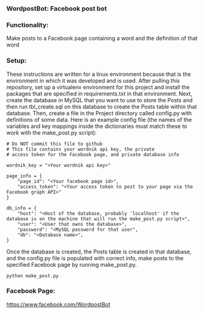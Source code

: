 ### WordpostBot: Facebook post bot

### Functionality:
  Make posts to a Facebook page containing a word and the definition of that word

### Setup:
  These instructions are written for a linux environment because that is the environment in which it was developed and is used.
  After pulling this repository, set up a virtualenv environment for this project and install the packages that are specified in requirements.txt in that environment.
  Next, create the database in MySQL that you want to use to store the Posts and then run tbl_create.sql on this database to create the Posts table within that database. 
  Then, create a file in the Project directory called config.py with definitions of some data. Here is an example config file (the names of the variables and key mappings inside the dictionaries must match these to work with the make_post.py script):
```
# Do NOT commit this file to github
# This file contains your wordnik api key, the private 
# access token for the Facebook page, and private database info

wordnik_key = "<Your wordnik api key>"

page_info = {
	"page_id": "<Your facebook page id>",
	"access_token": "<Your access token to post to your page via the Facebook graph API>"
}

db_info = {
	"host": "<Host of the database, probably 'localhost' if the database is on the machine that will run the make_post.py script>",
	"user": "<User that owns the database>", 
	"password": "<MySQL password for that user",
	"db": "<Database name>",
}
```

  Once the database is created, the Posts table is created in that database, and the config.py file is populated with correct info, make posts to the specified Facebook page by running make_post.py.
```
python make_post.py
```

### Facebook Page:
  https://www.facebook.com/WordpostBot
